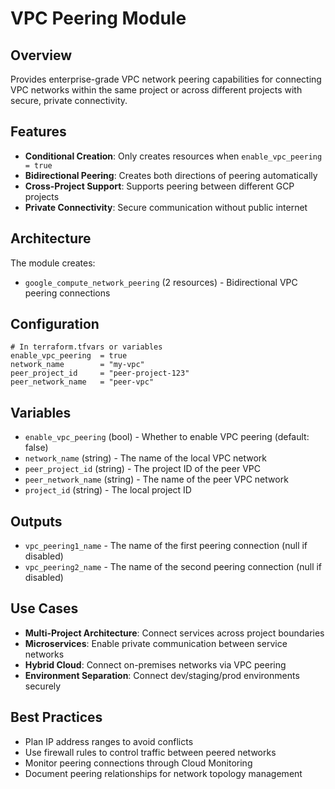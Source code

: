 # VPC Peering Module

## Overview
Provides enterprise-grade VPC network peering capabilities for connecting VPC networks within the same project or across different projects with secure, private connectivity.

## Features
- **Conditional Creation**: Only creates resources when `enable_vpc_peering = true`
- **Bidirectional Peering**: Creates both directions of peering automatically
- **Cross-Project Support**: Supports peering between different GCP projects
- **Private Connectivity**: Secure communication without public internet

## Architecture
The module creates:
- `google_compute_network_peering` (2 resources) - Bidirectional VPC peering connections

## Configuration
```hcl
# In terraform.tfvars or variables
enable_vpc_peering  = true
network_name        = "my-vpc"
peer_project_id     = "peer-project-123"
peer_network_name   = "peer-vpc"
```

## Variables
- `enable_vpc_peering` (bool) - Whether to enable VPC peering (default: false)
- `network_name` (string) - The name of the local VPC network
- `peer_project_id` (string) - The project ID of the peer VPC
- `peer_network_name` (string) - The name of the peer VPC network
- `project_id` (string) - The local project ID

## Outputs
- `vpc_peering1_name` - The name of the first peering connection (null if disabled)
- `vpc_peering2_name` - The name of the second peering connection (null if disabled)

## Use Cases
- **Multi-Project Architecture**: Connect services across project boundaries
- **Microservices**: Enable private communication between service networks
- **Hybrid Cloud**: Connect on-premises networks via VPC peering
- **Environment Separation**: Connect dev/staging/prod environments securely

## Best Practices
- Plan IP address ranges to avoid conflicts
- Use firewall rules to control traffic between peered networks
- Monitor peering connections through Cloud Monitoring
- Document peering relationships for network topology management
